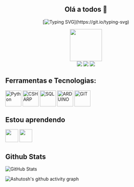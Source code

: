 <div align="center">

## Olá a todos 👋

[![Typing SVG](https://readme-typing-svg.herokuapp.com?font=JetBrains+Mono&pause=1000&center=true&vCenter=true&random=false&width=435&lines=Bem+vindo+ao+meu+perfil+do+GitHub!)](https://git.io/typing-svg)

</div>

<div id="header" align="center">
  <img src="https://media1.giphy.com/media/v1.Y2lkPTc5MGI3NjExczJyOGxjNHRsdTloY3BzZ21sajM1MDVuemw1eTU3c25sMWJlbHFoYyZlcD12MV9pbnRlcm5hbF9naWZfYnlfaWQmY3Q9cw/t2fdIlhRSEtr64lq5l/giphy.gif" width="100"/>

  <div id="badges">
    <a href="https://www.youtube.com/@alandersondepaula1212" target="_blank"><img loading="lazy" src="https://img.shields.io/badge/YouTube-FF0000?style=for-the-badge&logo=youtube&logoColor=white" target="_blank"></a>
    <a href = "mailto:alanderson.paula@gmail.com"><img loading="lazy" src="https://img.shields.io/badge/Gmail-D14836?style=for-the-badge&logo=gmail&logoColor=white" target="_blank"></a>
    <a href="https://www.linkedin.com/in/alanderson-de-paula" target="_blank"><img loading="lazy" src="https://img.shields.io/badge/-LinkedIn-%230077B5?style=for-the-badge&logo=linkedin&logoColor=white" target="_blank"></a>
  </div>
<!-- <img src="https://komarev.com/ghpvc/?username=Alanderson-Paula&style=flat-square&color=blue" alt=""/> -->
</div>

##   Ferramentas e Tecnologias:

<div style="display: inline_block">
  <img align="center" alt="Python" height="50" width="50" src="https://cdn.jsdelivr.net/gh/devicons/devicon/icons/python/python-original.svg">
  <img align="center" alt="CSHARP" height="50" width="50" src="https://cdn.jsdelivr.net/gh/devicons/devicon@latest/icons/csharp/csharp-line.svg">
  <img align="center" alt="SQL" height="50" width="50" src="https://cdn.jsdelivr.net/gh/devicons/devicon@latest/icons/postgresql/postgresql-original.svg">
  <img align="center" alt="ARDUINO" height="50" width="50" src="https://cdn.jsdelivr.net/gh/devicons/devicon@latest/icons/arduino/arduino-original.svg">
  <img align="center" alt="GIT" height="50" width="50" src="https://cdn.jsdelivr.net/gh/devicons/devicon/icons/git/git-original.svg">
</div>

## Estou aprendendo

<img src="https://cdn.jsdelivr.net/gh/devicons/devicon@latest/icons/cplusplus/cplusplus-original.svg" width="40" height="40"/> <img loading="lazy" src="https://cdn.jsdelivr.net/gh/devicons/devicon/icons/linux/linux-original.svg" width="40" height="40"/>

## Github Stats
![GitHub Stats](https://github-readme-stats.vercel.app/api?username=Alanderson-Paula&theme=transparent&bg_color=323232&border_color=323232&show_icons=true&icon_color=30A3DC&title_color=&text_color=D6DAFF&hide_title=true&hide=stars)

![Ashutosh's github activity graph](https://github-readme-activity-graph.vercel.app/graph?username=Alanderson-Paula&theme=react-dark)



<!--
**Alanderson-Paula/Alanderson-Paula** is a ✨ _special_ ✨ repository because its `README.md` (this file) appears on your GitHub profile.

Here are some ideas to get you started:

- 🔭 I’m currently working on ...
- 🌱 I’m currently learning ...
- 👯 I’m looking to collaborate on ...
- 🤔 I’m looking for help with ...
- 💬 Ask me about ...
- 📫 How to reach me: ...
- 😄 Pronouns: ...
- ⚡ Fun fact: ...
-->
